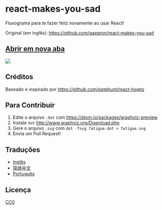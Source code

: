 # react-makes-you-sad
Fluxograma para te fazer feliz novamente ao usar React!

Original (em inglês): https://github.com/gaearon/react-makes-you-sad


## <a href='https://cdn.rawgit.com/gaearon/react-makes-you-sad/8509fbccd41b9cc9fe93f1b3b70460959fc3e48c/fatigue.svg' target='_blank'>Abrir em nova aba</a>

<img src='https://cdn.rawgit.com/brunogenaro/react-makes-you-sad/8509fbccd41b9cc9fe93f1b3b70460959fc3e48c/fatigue.svg'>

## Créditos

Baseado e inspirado por https://github.com/petehunt/react-howto

## Para Contribuir

1. Edite o arquivo `.dot` com https://atom.io/packages/graphviz-preview
2. Instale `dot` http://www.graphviz.org/Download.php
3. Gere o arquivo `.svg` com `dot -Tsvg fatigue.dot > fatigue.svg`
4. Envia um Pull Request!

## Traduções

- [Inglês](https://github.com/gaearon/react-makes-you-sad)
- [简体中文](https://github.com/wyvernnot/react-makes-you-sad)
- [Português](https://github.com/brunogenaro/react-makes-you-sad)

## Licença

[CC0](https://wiki.creativecommons.org/wiki/CC0)
